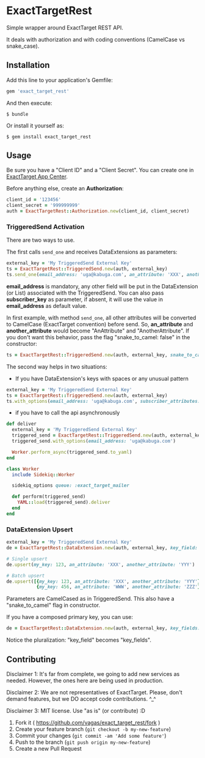 # ExactTargetRest

Simple wrapper around ExactTarget REST API.

It deals with authorization and with coding conventions (CamelCase vs snake_case).

## Installation

Add this line to your application's Gemfile:

```ruby
gem 'exact_target_rest'
```

And then execute:

    $ bundle

Or install it yourself as:

    $ gem install exact_target_rest

## Usage

Be sure you have a "Client ID" and a "Client Secret". You can create one in [ExactTarget App Center](https://appcenter-auth.exacttargetapps.com).

Before anything else, create an **Authorization**:

```ruby
client_id = '123456'
client_secret = '999999999'
auth = ExactTargetRest::Authorization.new(client_id, client_secret)
```

### TriggeredSend Activation

There are two ways to use.

The first calls `send_one` and receives DataExtensions as parameters:

```ruby
external_key = 'My TriggeredSend External Key'
ts = ExactTargetRest::TriggeredSend.new(auth, external_key)
ts.send_one(email_address: 'uga@kabuga.com', an_attribute: 'XXX', another_attribute: 'YYY')
```

**email_address** is mandatory, any other field will be put in the DataExtension (or List) associated with the TriggeredSend. You can also pass **subscriber_key** as parameter, if absent, it will use the value in **email_address** as default value.

In first example, with method `send_one`, all other attributes will be converted to CamelCase (ExactTarget convention) before send. So, **an_attribute** and **another_attribute** would become "AnAttribute" and "AnotherAttribute". If you don't want this behavior, pass the flag "snake\_to\_camel: false" in the constructor:

```ruby
ts = ExactTargetRest::TriggeredSend.new(auth, external_key, snake_to_camel: false)
```

The second way helps in two situations:

- If you have DataExtension's keys with spaces or any unusual pattern

```ruby
external_key = 'My TriggeredSend External Key'
ts = ExactTargetRest::TriggeredSend.new(auth, external_key)
ts.with_options(email_address: 'uga@kabuga.com', subscriber_attributes: { 'An Attribute' => 'XXX', 'Another_Attribute' => 'YYY' }).deliver
```

- if you have to call the api asynchronously

```ruby
def deliver
  external_key = 'My TriggeredSend External Key'
  triggered_send = ExactTargetRest::TriggeredSend.new(auth, external_key)
  triggered_send.with_options(email_address: 'uga@kabuga.com')

  Worker.perform_async(triggered_send.to_yaml)
end

class Worker
  include Sidekiq::Worker

  sidekiq_options queue: :exact_target_mailer

  def perform(triggered_send)
    YAML::load(triggered_send).deliver
  end
end

```

### DataExtension Upsert

```ruby
external_key = 'My TriggeredSend External Key'
de = ExactTargetRest::DataExtension.new(auth, external_key, key_field: 'my_key')

# Single upsert
de.upsert(my_key: 123, an_attribute: 'XXX', another_attribute: 'YYY')

# Batch upsert
de.upsert([{my_key: 123, an_attribute: 'XXX', another_attribute: 'YYY'},
           {my_key: 456, an_attribute: 'WWW', another_attribute: 'ZZZ'}])
```

Parameters are CamelCased as in TriggeredSend. This also have a "snake_to_camel" flag in constructor.

If you have a composed primary key, you can use:

```ruby
de = ExactTargetRest::DataExtension.new(auth, external_key, key_fields: ['my_key1', 'my_key2'])
```

Notice the pluralization: "key_field" becomes "key_fields".


## Contributing

Disclaimer 1: It's far from complete, we going to add new services as needed. However, the ones here are being used in production.

Disclaimer 2: We are not representatives of ExactTarget. Please, don't demand features, but we DO accept code contributions. ^\_^

Disclaimer 3: MIT license. Use "as is" (or contribute) :D

1. Fork it ( https://github.com/vagas/exact_target_rest/fork )
2. Create your feature branch (`git checkout -b my-new-feature`)
3. Commit your changes (`git commit -am 'Add some feature'`)
4. Push to the branch (`git push origin my-new-feature`)
5. Create a new Pull Request
